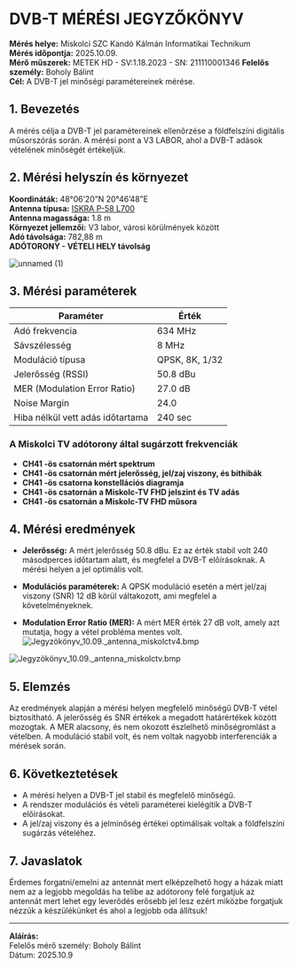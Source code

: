 # DVB-T MÉRÉSI JEGYZŐKÖNYV

**Mérés helye:** Miskolci SZC Kandó Kálmán Informatikai Technikum  
**Mérés időpontja:** 2025.10.09.  
**Mérő műszerek:** METEK HD - SV:1.18.2023 - SN: 211110001346 
**Felelős személy:** Boholy Bálint  
**Cél:** A DVB-T jel minőségi paramétereinek mérése.

## 1. Bevezetés

A mérés célja a DVB-T jel paramétereinek ellenőrzése a földfelszíni digitális műsorszórás során. A mérési pont a V3 LABOR, ahol a DVB-T adások vételének minőségét értékeljük.

## 2. Mérési helyszín és környezet

**Koordináták:** 48°06’20”N 20°46’48”E  
**Antenna típusa:** [ISKRA P-58 L700](https://bolt.sat.hu/iskra-p-58-unicom-antenna-698-2700-mhz-9-11-dbi-2934?srsltid=AfmBOoqJTapXC-8Tk5UDpgqTMaXZ83MxGV-EUJhDoMTlSk8qko5lGE2f)  
**Antenna magassága:** 1.8 m  
**Környezet jellemzői:** V3 labor, városi körülmények között  
**Adó távolsága:** 782,88 m  
**ADÓTORONY - VÉTELI HELY távolság**

![unnamed (1)](https://github.com/user-attachments/assets/11975fa8-df09-41a7-bf94-8ea9a146985e)

## 3. Mérési paraméterek

| Paraméter                            | Érték            |
|---------------------------------------|------------------|
| Adó frekvencia                        | 634 MHz          |
| Sávszélesség                          | 8 MHz            |
| Moduláció típusa                      | QPSK, 8K, 1/32  |
| Jelerősség (RSSI)                     | 50.8 dBu         |
| MER (Modulation Error Ratio)          | 27.0 dB          |
| Noise Margin                          | 24.0             |
| Hiba nélkül vett adás időtartama     | 240 sec          |

### A Miskolci TV adótorony által sugárzott frekvenciák

- **CH41 -ös csatornán mért spektrum**
- **CH41 -ös csatornán mért jelerősség, jel/zaj viszony, és bithibák**
- **CH41 -ös csatorna konstellációs diagramja**
- **CH41 -ös csatornán a Miskolc-TV FHD jelszint és TV adás**
- **CH41 -ös csatornán a Miskolc-TV FHD műsora**

## 4. Mérési eredmények

- **Jelerősség:** A mért jelerősség 50.8 dBu. Ez az érték stabil volt 240 másodperces időtartam alatt, és megfelel a DVB-T előírásoknak. A mérési helyen a jel optimális volt.
  
- **Modulációs paraméterek:** A QPSK moduláció esetén a mért jel/zaj viszony (SNR) 12 dB körül váltakozott, ami megfelel a követelményeknek.

- **Modulation Error Ratio (MER):** A mért MER érték 27 dB volt, amely azt mutatja, hogy a vétel probléma mentes volt.  
![Jegyzökönyv_10.09._antenna_miskolctv4.bmp](https://github.com/user-attachments/files/22795827/Jegyzokonyv_10.09._antenna_miskolctv4.bmp)

![Jegyzökönyv_10.09._antenna_miskolctv.bmp](https://github.com/user-attachments/files/22795845/Jegyzokonyv_10.09._antenna_miskolctv.bmp)

## 5. Elemzés

Az eredmények alapján a mérési helyen megfelelő minőségű DVB-T vétel biztosítható. A jelerősség és SNR értékek a megadott határértékek között mozogtak. A MER alacsony, és nem okozott észlelhető minőségromlást a vételben. A moduláció stabil volt, és nem voltak nagyobb interferenciák a mérések során.

## 6. Következtetések

- A mérési helyen a DVB-T jel stabil és megfelelő minőségű.
- A rendszer modulációs és vételi paraméterei kielégítik a DVB-T előírásokat.
- A jel/zaj viszony és a jelminőség értékei optimálisak voltak a földfelszíni sugárzás vételéhez.

## 7. Javaslatok

Érdemes forgatni/emelni az antennát mert elképzelhető hogy a házak miatt nem az a legjobb megoldás ha telibe az adótorony felé forgatjuk az antennát mert lehet egy leverődés erősebb jel lesz ezért miközbe forgatjuk nézzük a készülékünket és ahol a legjobb oda állítsuk!

---

**Aláírás:**  
Felelős mérő személy: Boholy Bálint  
Dátum: 2025.10.9
